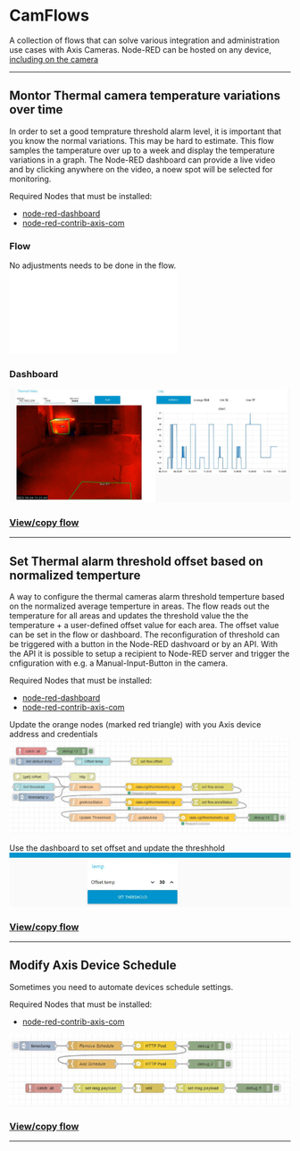 # CamFlows
A collection of flows that can solve various integration and administration use cases with Axis Cameras.  Node-RED can be hosted on any device, [including on the camera](https://pandosme.github.io/acap/node-red/2023/09/12/nodered-acap.html)  
  
___
## Montor Thermal camera temperature variations over time
In order to set a good temprature threshold alarm level, it is important that you know the normal variations.  This may be hard to estimate.  This flow samples the tamperature over up to a week and display the temperature variations in a graph.  The Node-RED dashboard can provide a live video and by clicking anywhere on the video, a noew spot will be selected for monitoring.

Required Nodes that must be installed:
- [node-red-dashboard](https://flows.nodered.org/node/node-red-dashboard)
- [node-red-contrib-axis-com](https://flows.nodered.org/node/node-red-contrib-axis-com)
  
### Flow
No adjustments needs to be done in the flow.
![Flow](pictures/ThermalMonitoring.json)
  
### Dashboard
![Flow](pictures/ThermalMonitoringDashboard.jpeg)
  
### [View/copy flow](https://github.com/pandosme/CamFlows/blob/master/flows/ThermalMonitoring.json)

___
## Set Thermal alarm threshold offset based on normalized temperture
A way to configure the thermal cameras alarm threshold temperture based on the normalized average temperture in areas.  The flow reads out the temperature for all areas and updates
the threshold value the the temperature + a user-defined offset value for each area.  The offset value can be set in the flow or dashboard.
The reconfiguration of threshold can be triggered with a button in the Node-RED dashvoard or by an API.  With the API it is possible to setup a recipient to Node-RED server and trigger the cnfiguration with e.g. a Manual-Input-Button in the camera.  

Required Nodes that must be installed:
- [node-red-dashboard](https://flows.nodered.org/node/node-red-dashboard)
- [node-red-contrib-axis-com](https://flows.nodered.org/node/node-red-contrib-axis-com)
  
Update the orange nodes (marked red triangle) with you Axis device address and credentials
![Flow](pictures/ThermalOffsetFlow.jpeg)
  
Use the dashboard to set offset and update the threshhold
![Flow](pictures/ThermalOffsetDashboard.jpeg)
  
### [View/copy flow](https://github.com/pandosme/CamFlows/blob/master/flows/ThermalTresholdOffset.json)


___
## Modify Axis Device Schedule
Sometimes you need to automate devices schedule settings.  

Required Nodes that must be installed:
- [node-red-contrib-axis-com](https://flows.nodered.org/node/node-red-contrib-axis-com)
  
![Flow](pictures/ModifyAxisDeviceSchedule.jpeg)
  
### [View/copy flow](https://github.com/pandosme/flows/blob/master/flows/ModifyAxisDeviceSchedule.json)


___
